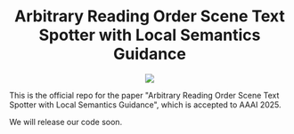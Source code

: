 <h1 align="center"> Arbitrary Reading Order Scene Text Spotter with Local Semantics Guidance </h1>

<p align="center">
<a href=""><img src="https://img.shields.io/badge/arXiv-Paper-<color>"></a>
</p>

This is the official repo for the paper "Arbitrary Reading Order Scene Text Spotter with Local Semantics Guidance", which is accepted to AAAI 2025.

We will release our code soon.
